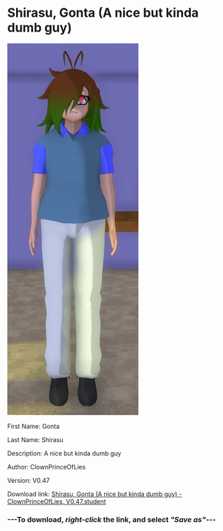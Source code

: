 # Shirasu, Gonta (A nice but kinda dumb guy)

<img src = "https://raw.githubusercontent.com/Arbiter1223/Daigaku-Gurashi-Custom-Students/master/Students/Files/Shirasu%2C%20Gonta%20(A%20nice%20but%20kinda%20dumb%20guy).png">

First Name: Gonta

Last Name: Shirasu

Description: A nice but kinda dumb guy

Author: ClownPrinceOfLies

Version: V0.47

Download link: <a href="https://raw.githubusercontent.com/Arbiter1223/Daigaku-Gurashi-Custom-Students/master/Students/Files/Shirasu%2C%20Gonta%20(A%20nice%20but%20kinda%20dumb%20guy)%20-%20ClownPrinceOfLies%2C%20V0.47.student">Shirasu, Gonta (A nice but kinda dumb guy) - ClownPrinceOfLies, V0.47.student</a>

### ---**To download, _right-click_ the link, and select _"Save as"_**---
